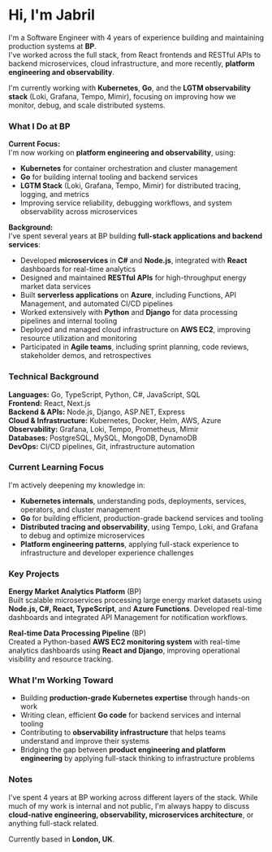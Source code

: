 # Hi, I'm Jabril

I'm a Software Engineer with 4 years of experience building and maintaining production systems at **BP**.  
I've worked across the full stack, from React frontends and RESTful APIs to backend microservices, cloud infrastructure, and more recently, **platform engineering and observability**.

I'm currently working with **Kubernetes**, **Go**, and the **LGTM observability stack** (Loki, Grafana, Tempo, Mimir), focusing on improving how we monitor, debug, and scale distributed systems.

### What I Do at BP

**Current Focus:**  
I'm now working on **platform engineering and observability**, using:
- **Kubernetes** for container orchestration and cluster management  
- **Go** for building internal tooling and backend services  
- **LGTM Stack** (Loki, Grafana, Tempo, Mimir) for distributed tracing, logging, and metrics  
- Improving service reliability, debugging workflows, and system observability across microservices  

**Background:**  
I've spent several years at BP building **full-stack applications and backend services**:
- Developed **microservices** in **C#** and **Node.js**, integrated with **React** dashboards for real-time analytics  
- Designed and maintained **RESTful APIs** for high-throughput energy market data services  
- Built **serverless applications** on **Azure**, including Functions, API Management, and automated CI/CD pipelines  
- Worked extensively with **Python** and **Django** for data processing pipelines and internal tooling  
- Deployed and managed cloud infrastructure on **AWS EC2**, improving resource utilization and monitoring  
- Participated in **Agile teams**, including sprint planning, code reviews, stakeholder demos, and retrospectives  

### Technical Background

**Languages:** Go, TypeScript, Python, C#, JavaScript, SQL  
**Frontend:** React, Next.js  
**Backend & APIs:** Node.js, Django, ASP.NET, Express  
**Cloud & Infrastructure:** Kubernetes, Docker, Helm, AWS, Azure  
**Observability:** Grafana, Loki, Tempo, Prometheus, Mimir  
**Databases:** PostgreSQL, MySQL, MongoDB, DynamoDB  
**DevOps:** CI/CD pipelines, Git, infrastructure automation  

### Current Learning Focus

I'm actively deepening my knowledge in:
- **Kubernetes internals**, understanding pods, deployments, services, operators, and cluster management  
- **Go** for building efficient, production-grade backend services and tooling  
- **Distributed tracing and observability**, using Tempo, Loki, and Grafana to debug and optimize microservices  
- **Platform engineering patterns**, applying full-stack experience to infrastructure and developer experience challenges  

### Key Projects

**Energy Market Analytics Platform** (BP)  
Built scalable microservices processing large energy market datasets using **Node.js, C#, React, TypeScript**, and **Azure Functions**. Developed real-time dashboards and integrated API Management for notification workflows.

**Real-time Data Processing Pipeline** (BP)  
Created a Python-based **AWS EC2 monitoring system** with real-time analytics dashboards using **React and Django**, improving operational visibility and resource tracking.

### What I'm Working Toward

- Building **production-grade Kubernetes expertise** through hands-on work  
- Writing clean, efficient **Go code** for backend services and internal tooling  
- Contributing to **observability infrastructure** that helps teams understand and improve their systems  
- Bridging the gap between **product engineering and platform engineering** by applying full-stack thinking to infrastructure problems  

### Notes

I've spent 4 years at BP working across different layers of the stack. While much of my work is internal and not public, I'm always happy to discuss **cloud-native engineering, observability, microservices architecture**, or anything full-stack related.

Currently based in **London, UK**.
